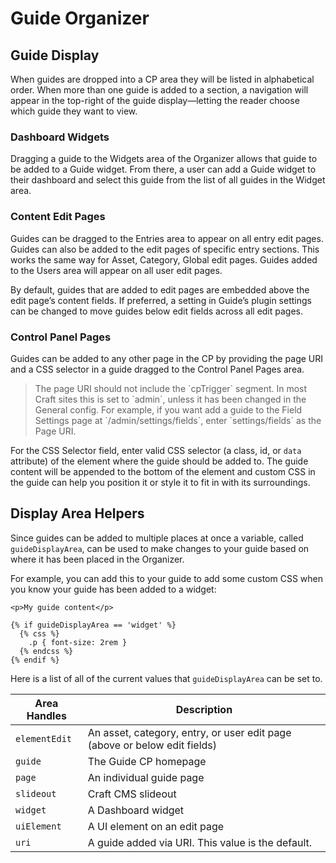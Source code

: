 # Guide Organizer

## Guide Display

When guides are dropped into a CP area they will be listed in alphabetical order. When more than one guide is added to a section, a navigation will appear in the top-right of the guide display—letting the reader choose which guide they want to view.

### Dashboard Widgets

Dragging a guide to the Widgets area of the Organizer allows that guide to be added to a Guide widget. From there, a user can add a Guide widget to their dashboard and select this guide from the list of all guides in the Widget area.

### Content Edit Pages

Guides can be dragged to the Entries area to appear on all entry edit pages. Guides can also be added to the edit pages of specific entry sections. This works the same way for Asset, Category, Global edit pages. Guides added to the Users area will appear on all user edit pages.

By default, guides that are added to edit pages are embedded above the edit page’s content fields. If preferred, a setting in Guide’s plugin settings can be changed to move guides below edit fields across all edit pages.

### Control Panel Pages

Guides can be added to any other page in the CP by providing the page URI and a CSS selector in a guide dragged to the Control Panel Pages area.

<div class="readable guide-component-tip">
  <blockquote class="note tip">The page URI should not include the `cpTrigger` segment. In most Craft sites this is set to `admin`, unless it has been changed in the General config. For example, if you want add a guide to the Field Settings page at `/admin/settings/fields`, enter `settings/fields` as the Page URI.</blockquote>
</div>

For the CSS Selector field, enter valid CSS selector (a class, id, or `data` attribute) of the element where the guide should be added to. The guide content will be appended to the bottom of the element and custom CSS in the guide can help you position it or style it to fit in with its surroundings.

## Display Area Helpers

Since guides can be added to multiple places at once a variable, called `guideDisplayArea`, can be used to make changes to your guide based on where it has been placed in the Organizer.

For example, you can add this to your guide to add some custom CSS when you know your guide has been added to a widget:

```twig
<p>My guide content</p>

{% if guideDisplayArea == 'widget' %}
  {% css %}
    .p { font-size: 2rem }
  {% endcss %}
{% endif %}
```

Here is a list of all of the current values that `guideDisplayArea` can be set to.

| Area Handles  | Description                                                               |
|---------------|---------------------------------------------------------------------------|
| `elementEdit` | An asset, category, entry, or user edit page (above or below edit fields) |
| `guide`       | The Guide CP homepage                                                     |
| `page`        | An individual guide page                                                  |
| `slideout`    | Craft CMS slideout                                                        |
| `widget`      | A Dashboard widget                                                        |
| `uiElement`   | A UI element on an edit page                                              |
| `uri`         | A guide added via URI. This value is the default.                         |

